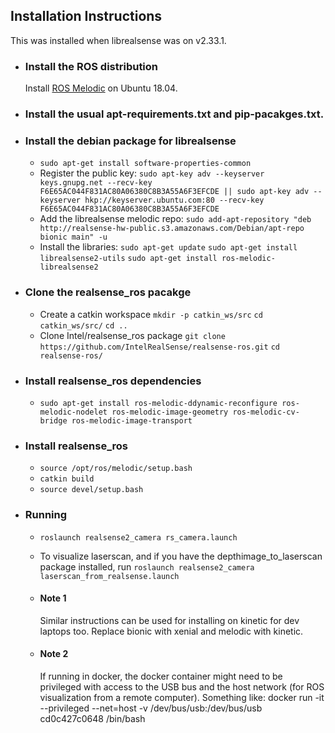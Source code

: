 ## Installation Instructions

This was installed when librealsense was on v2.33.1.

* ### Install the ROS distribution

    Install [ROS Melodic](http://wiki.ros.org/melodic/Installation/Ubuntu) on Ubuntu 18.04.

* ### Install the usual apt-requirements.txt and pip-pacakges.txt.

* ### Install the debian package for librealsense

  * `sudo apt-get install software-properties-common`
  * Register the public key:
    `sudo apt-key adv --keyserver keys.gnupg.net --recv-key F6E65AC044F831AC80A06380C8B3A55A6F3EFCDE || sudo apt-key adv --keyserver hkp://keyserver.ubuntu.com:80 --recv-key F6E65AC044F831AC80A06380C8B3A55A6F3EFCDE`
  * Add the librealsense melodic repo:
    `sudo add-apt-repository "deb http://realsense-hw-public.s3.amazonaws.com/Debian/apt-repo bionic main" -u`
  * Install the libraries:
    `sudo apt-get update`
    `sudo apt-get install librealsense2-utils`
    `sudo apt-get install ros-melodic-librealsense2`

* ### Clone the realsense_ros pacakge

  * Create a catkin workspace
    `mkdir -p catkin_ws/src`
    `cd catkin_ws/src/`
    `cd ..`
  * Clone Intel/realsense_ros package
    `git clone https://github.com/IntelRealSense/realsense-ros.git`
    `cd realsense-ros/`

* ### Install realsense_ros dependencies

  * `sudo apt-get install ros-melodic-ddynamic-reconfigure ros-melodic-nodelet ros-melodic-image-geometry ros-melodic-cv-bridge ros-melodic-image-transport`

* ### Install realsense_ros

  * `source /opt/ros/melodic/setup.bash`
  * `catkin build`
  * `source devel/setup.bash`

* ### Running

  * `roslaunch realsense2_camera rs_camera.launch`
  * To visualize laserscan, and if you have the depthimage_to_laserscan package installed, run
    `roslaunch realsense2_camera laserscan_from_realsense.launch`
  
  * #### Note 1
    Similar instructions can be used for installing on kinetic for dev laptops too. Replace bionic with xenial and melodic with
    kinetic.

  * #### Note 2
    If running in docker, the docker container might need to be privileged with access to the USB bus and the host network (for ROS visualization from a remote computer). Something like:
    docker run -it --privileged --net=host -v /dev/bus/usb:/dev/bus/usb cd0c427c0648 /bin/bash
